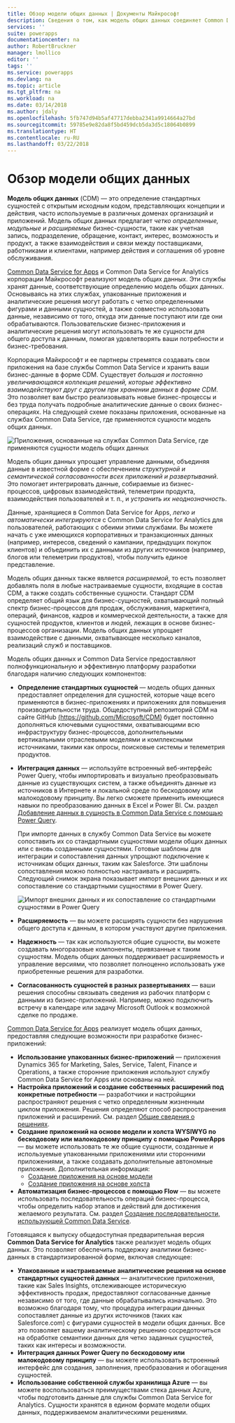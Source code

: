 ```yaml
---
title: Обзор модели общих данных | Документы Майкрософт
description: Сведения о том, как модель общих данных соединяет Common Data Service for Apps с Common Data Service for Analytics.
services: ''
suite: powerapps
documentationcenter: na
author: RobertBruckner
manager: lmollico
editor: ''
tags: ''
ms.service: powerapps
ms.devlang: na
ms.topic: article
ms.tgt_pltfrm: na
ms.workload: na
ms.date: 03/14/2018
ms.author: jdaly
ms.openlocfilehash: 5fb747d94b5af47717debba2341a9914664a27bd
ms.sourcegitcommit: 59785e9e82da8f5bd459dcb5da3d5c18064b0899
ms.translationtype: HT
ms.contentlocale: ru-RU
ms.lasthandoff: 03/22/2018
---
```

# <a name="common-data-model-overview"></a>Обзор модели общих данных

**Модель общих данных** (CDM) — это определение стандартных сущностей с открытым исходным кодом, представляющих концепции и действия, часто используемые в различных доменах организаций и приложений. Модель общих данных предлагает *четко определенные, модульные и расширяемые* бизнес-сущности, такие как учетная запись, подразделение, обращение, контакт, интерес, возможность и продукт, а также взаимодействия и связи между поставщиками, работниками и клиентами, например действия и соглашения об уровне обслуживания. 

[Common Data Service for Apps](../maker/common-data-service/data-platform-intro.md) и Common Data Service for Analytics <!-- TODO add link when available  --> корпорации Майкрософт реализуют модель общих данных. Эти службы хранят данные, соответствующие определению модель общих данных. Основываясь на этих службах, упакованные приложения и аналитические решения могут работать с четко определенными фигурами и данными сущностей, а также совместно использовать данные, независимо от того, откуда эти данные поступают или где они обрабатываются. Пользовательские бизнес-приложения и аналитические решения могут использовать те же сущности для общего доступа к данным, помогая удовлетворять ваши потребности и бизнес-требования. 

Корпорация Майкрософт и ее партнеры стремятся создавать свои приложения на базе службы Common Data Service и хранить ваши бизнес-данные в форме CDM. Существует *большая и постоянно увеличивающаяся коллекция решений, которые эффективно взаимодействуют друг с другом при хранении данных в форме CDM*. Это позволяет вам быстро реализовывать новые бизнес-процессы и без труда получать подробные аналитические данные о своих бизнес-операциях. На следующей схеме показаны приложения, основанные на службах Common Data Service, где применяются сущности модель общих данных.

![Приложения, основанные на службах Common Data Service, где применяются сущности модель общих данных](media/cdm-overview.png)

Модель общих данных упрощает управление данными, объединяя данные в известной форме с обеспечением *структурной и семантической согласованности всех приложений и развертываний*. Это помогает интегрировать данные, собираемые из бизнес-процессов, цифровых взаимодействий, телеметрии продукта, взаимодействия пользователей и т. п., и *устранить их неоднозначность*. 

Данные, хранящиеся в Common Data Service for Apps, *легко и автоматически интегрируются* с Common Data Service for Analytics для пользователей, работающих с обеими этими службами. Вы можете начать с уже имеющихся корпоративных и транзакционных данных (например, интересов, сведений о кампании, предыдущих покупок клиентов) и объединить их с данными из других источников (например, блогов или телеметрии продуктов), чтобы получить единое представление.

Модель общих данных также является *расширяемой*, то есть позволяет добавлять поля в любые настраиваемые сущности, входящие в состав CDM, а также создать собственные сущности. Стандарт CDM определяет общий язык для бизнес-сущностей, охватывающий полный спектр бизнес-процессов для продаж, обслуживания, маркетинга, операций, финансов, кадров и коммерческой деятельности, а также для сущностей продуктов, клиентов и людей, лежащих в основе бизнес-процессов организации. Модель общих данных упрощает взаимодействие с данными, охватывающее несколько каналов, реализаций служб и поставщиков.

Модель общих данных и Common Data Service предоставляют полнофункциональную и эффективную платформу разработки благодаря наличию следующих компонентов:

- **Определение стандартных сущностей** — модель общих данных предоставляет определения для сущностей, которые чаще всего применяются в бизнес-приложениях и приложениях для повышения производительности труда. Общедоступный репозиторий CDM на сайте GitHub [(https://github.com/Microsoft/CDM)](https://github.com/Microsoft/CDM) будет постоянно дополняться ключевыми сущностями, охватывающими всю инфраструктуру бизнес-процессов, дополнительными вертикальными отраслевыми моделями и комплексными источниками, такими как опросы, поисковые системы и телеметрия продуктов.
- **Интеграция данных** — используйте встроенный веб-интерфейс Power Query, чтобы импортировать и визуально преобразовывать данные из существующих систем, а также объединять данные из источников в Интернете и локальной среде по бескодовому или малокодовому принципу. Вы легко сможете применить имеющиеся навыки по преобразованию данных в Excel и Power BI. См. раздел [Добавление данных в сущность в Common Data Service с помощью Power Query](../maker/common-data-service/data-platform-cds-newentity-pq.md).
    
    При импорте данных в службу Common Data Service вы можете сопоставить их со стандартными сущностями модели общих данных или с вновь созданными сущностями. Готовые шаблоны для интеграции и сопоставления данных упрощают подключение к источникам общих данных, таким как Salesforce. Эти шаблоны сопоставления можно полностью настраивать и расширять. Следующий снимок экрана показывает импорт внешних данных и их сопоставление со стандартными сущностями в Power Query. 
    
    ![Импорт внешних данных и их сопоставление со стандартными сущностями в Power Query ](media/cdm-mapping-entities.png)<br />

- **Расширяемость** — вы можете расширять сущности без нарушения общего доступа к данным, в котором участвуют другие приложения.
- **Надежность** — так как используются общие сущности, вы можете создавать многоразовые компоненты, привязанные к таким сущностям. Модель общих данных поддерживает расширяемость и управление версиями, что позволяет полноценно использовать уже приобретенные решения для разработки.
- **Согласованность сущностей в разных развертываниях** — ваши решения способны связывать сведения из рабочих платформ с данными из бизнес-приложений. Например, можно подключить встречу в календаре или задачу Microsoft Outlook к возможной сделке по продаже. 

[Common Data Service for Apps](../maker/common-data-service/data-platform-intro.md) реализует модель общих данных, предоставляя следующие возможности при разработке бизнес-приложений:

- **Использование упакованных бизнес-приложений** — приложения Dynamics 365 for Marketing, Sales, Service, Talent, Finance и Operations, а также сторонние приложения используют службу Common Data Service for Apps или основаны на ней.
- **Настройка приложений и создание собственных расширений под конкретные потребности** — разработчики и настройщики распространяют решения с четко определенным жизненным циклом приложения. Решения определяют способ распространения приложений и расширений. См. раздел [Общие сведения о решениях](../developer/common-data-service/introduction-solutions.md).
- **Создание приложений на основе модели и холста WYSIWYG по бескодовому или малокодовому принципу с помощью PowerApps** — вы можете использовать те же общие сущности, созданные и используемые упакованными приложениями или сторонними приложениями, а также создавать дополнительные автономные приложения. Дополнительная информация: 
    - [Создание приложения на основе модели](../maker/model-driven-apps/model-driven-app-overview.md)
    - [Создание приложения на основе холста](../maker/canvas-apps/getting-started.md) 
- **Автоматизация бизнес-процессов с помощью Flow** — вы можете использовать последовательность операций бизнес-процесса, чтобы определить набор этапов и действий для достижения желаемого результата. См. раздел [Создание последовательности, использующей Common Data Service](/flow/common-data-model-intro).
 
Готовящаяся к выпуску общедоступная предварительная версия **Common Data Service for Analytics** <!-- TODO add link when available  --> также реализует модель общих данных. Это позволяет обеспечить поддержку аналитики бизнес-данных в стандартизированной форме, включая следующее:

- **Упакованные и настраиваемые аналитические решения на основе стандартных сущностей данных** — аналитические приложения, такие как Sales Insights, отслеживающее историческую эффективность продаж, предоставляют согласованные данные независимо от того, где данные обрабатывались изначально. Это возможно благодаря тому, что процедура интеграции данных сопоставляет данные из других источников (таких как Salesforce.com) с фигурами сущностей в модели общих данных. Все это позволяет вашему аналитическому решению сосредоточиться на обработке семантики данных для четко заданных сущностей, таких как интересы и возможности.
- **Интеграция данных Power Query по бескодовому или малокодовому принципу** — вы можете использовать встроенный интерфейс для создания, заполнения, преобразования и обогащения сущностей. 
- **Использование собственной службы хранилища Azure** — вы можете воспользоваться преимуществами стека данных Azure, чтобы подготовить данные для службы Common Data Service for Analytics. Сущности хранятся в едином формате модели общих данных, поддерживаемом аналитическими решениями.

